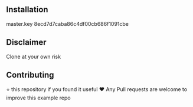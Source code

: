 ## Installation
master.key 8ecd7d7caba86c4df00cb686f1091cbe

## Disclaimer
Clone at your own risk

## Contributing
⭐️ this repository if you found it useful ❤️
Any Pull requests are welcome to improve this example repo
